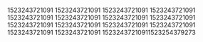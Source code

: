 1523243721091
1523243721091
1523243721091
1523243721091
1523243721091
1523243721091
1523243721091
1523243721091
1523243721091
1523243721091
1523243721091
1523243721091
1523243721091
1523243721091
15232437210911523254379273